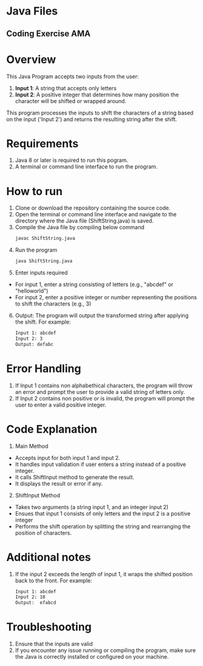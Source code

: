 # Java Files

## Coding Exercise AMA

# Overview 

This Java Program accepts two inputs from the user:

1. **Input 1**: A string that accepts only letters
2. **Input 2**: A positive integer that determines how many position the character will be shifted or wrapped around.

This program processes the inputs to shift the characters of a string based on the input ('Input 2') and 
returns the resulting string after the shift.

# Requirements

1. Java 8 or later is required to run this pogram.
2. A terminal or command line interface to run the program.

# How to run

1. Clone or download the repository containing the source code.
2. Open the terminal or command line interface and navigate to the directory where the Java file (ShiftString.java) is saved.
3. Compile the Java file by compiling below command
	```bash
	javac ShiftString.java
4. Run the program
	```bash
	java ShiftString.java
5. Enter inputs required
 - For input 1, enter a string consisting of letters (e.g., "abcdef" or "helloworld")
 - For input 2, enter a positive integer or number representing the positions to shift the characters (e.g., 3)
6. Output: The program will output the transformed string after applying the shift. For example:
	
    ```bash
	Input 1: abcdef
	Input 2: 3
	Output: defabc

	
# Error Handling

1. If Input 1 contains non alphabethical characters, the program will throw an error and prompt the user to provide a valid string of letters only.
2. If Input 2 contains non positive or is invalid, the program will prompt the user to enter a valid positive integer.

# Code Explanation

1. Main Method 
 - Accepts input for both input 1 and input 2. 
 - It handles input validation if user enters a string instead of a positive integer. 
 - It calls ShiftInput method to generate the result. 
 - It displays the result or error if any.
2. ShiftInput Method 
 - Takes two arguments (a string input 1, and an integer input 2)
 - Ensues that input 1 consists of only letters and the input 2 is a positive integer
 - Performs the shift operation by splitting the string and rearranging the position of characters.

# Additional notes
1. If the input 2 exceeds the length of input 1, it wraps the shifted position back to the front. For example:

	```bash
	Input 1: abcdef
	Input 2: 10
	Output:  efabcd

# Troubleshooting
1. Ensure that the inputs are valid
2. If you encounter any issue running or compiling the program, make sure the Java is correctly installed or configured on your machine.



